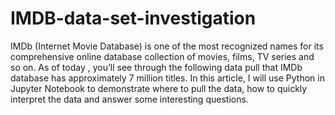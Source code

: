 # IMDB-data-set-investigation
IMDb (Internet Movie Database) is one of the most recognized names for its comprehensive online database collection of movies, films, TV series and so on. As of today , you’ll see through the following data pull that IMDb database has approximately 7 million titles. In this article, I will use Python in Jupyter Notebook to demonstrate where to pull the data, how to quickly interpret the data and answer some interesting questions.
